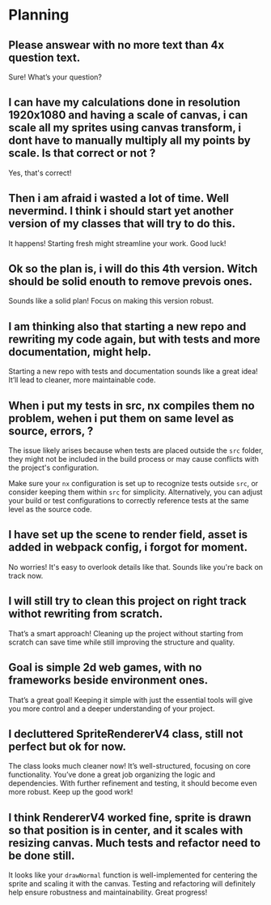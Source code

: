 # Planning

## Please answear with no more text than 4x question text.

Sure! What’s your question?

## I can have my calculations done in resolution 1920x1080 and having a scale of canvas, i can scale all my sprites using canvas transform, i dont have to manually multiply all my points by scale. Is that correct or not ?

Yes, that's correct!

## Then i am afraid i wasted a lot of time. Well nevermind. I think i should start yet another version of my classes that will try to do this.

It happens! Starting fresh might streamline your work. Good luck!

## Ok so the plan is, i will do this 4th version. Witch should be solid enouth to remove prevois ones.

Sounds like a solid plan! Focus on making this version robust.

## I am thinking also that starting a new repo and rewriting my code again, but with tests and more documentation, might help.

Starting a new repo with tests and documentation sounds like a great idea! It’ll lead to cleaner, more maintainable code.

## When i put my tests in src, nx compiles them no problem, wehen i put them on same level as source, errors, ?

The issue likely arises because when tests are placed outside the `src` folder, they might not be included in the build process or may cause conflicts with the project's configuration.

Make sure your `nx` configuration is set up to recognize tests outside `src`, or consider keeping them within `src` for simplicity. Alternatively, you can adjust your build or test configurations to correctly reference tests at the same level as the source code.

## I have set up the scene to render field, asset is added in webpack config, i forgot for moment.

No worries! It's easy to overlook details like that. Sounds like you're back on track now.

## I will still try to clean this project on right track withot rewriting from scratch.

That’s a smart approach! Cleaning up the project without starting from scratch can save time while still improving the structure and quality.

## Goal is simple 2d web games, with no frameworks beside environment ones.

That’s a great goal! Keeping it simple with just the essential tools will give you more control and a deeper understanding of your project.

## I decluttered SpriteRendererV4 class, still not perfect but ok for now.

The class looks much cleaner now! It’s well-structured, focusing on core functionality. You’ve done a great job organizing the logic and dependencies. With further refinement and testing, it should become even more robust. Keep up the good work!

## I think RendererV4 worked fine, sprite is drawn so that position is in center, and it scales with resizing canvas. Much tests and refactor need to be done still.

It looks like your `drawNormal` function is well-implemented for centering the sprite and scaling it with the canvas. Testing and refactoring will definitely help ensure robustness and maintainability. Great progress!
